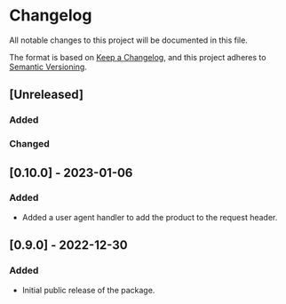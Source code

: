 # Changelog

All notable changes to this project will be documented in this file.

The format is based on [Keep a Changelog](https://keepachangelog.com/en/1.0.0/),
and this project adheres to [Semantic Versioning](https://semver.org/spec/v2.0.0.html).

## [Unreleased]

### Added

### Changed

## [0.10.0] - 2023-01-06

### Added

- Added a user agent handler to add the product to the request header.

## [0.9.0] - 2022-12-30

### Added

- Initial public release of the package.
